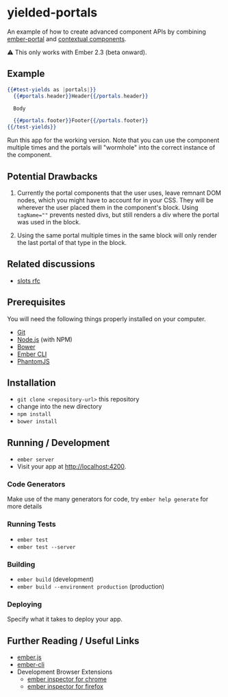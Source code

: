 # yielded-portals

An example of how to create advanced component APIs by combining
[ember-portal] and [contextual components].

:warning: This only works with Ember 2.3 (beta onward).

## Example

```hbs
{{#test-yields as |portals|}}
  {{#portals.header}}Header{{/portals.header}}

  Body

  {{#portals.footer}}Footer{{/portals.footer}}
{{/test-yields}}
```

Run this app for the working version. Note that you can use the component multiple
times and the portals will "wormhole" into the correct instance of the component.

## Potential Drawbacks

1. Currently the portal components that the user uses, leave remnant DOM nodes,
which you might have to account for in your CSS. They will be wherever the user
placed them in the component's block. Using `tagName=""` prevents nested divs, but
still renders a div where the portal was used in the block.

2. Using the same portal multiple times in the same block will only render
the last portal of that type in the block.

## Related discussions

- [slots rfc]

## Prerequisites

You will need the following things properly installed on your computer.

* [Git](http://git-scm.com/)
* [Node.js](http://nodejs.org/) (with NPM)
* [Bower](http://bower.io/)
* [Ember CLI](http://www.ember-cli.com/)
* [PhantomJS](http://phantomjs.org/)

## Installation

* `git clone <repository-url>` this repository
* change into the new directory
* `npm install`
* `bower install`

## Running / Development

* `ember server`
* Visit your app at [http://localhost:4200](http://localhost:4200).

### Code Generators

Make use of the many generators for code, try `ember help generate` for more details

### Running Tests

* `ember test`
* `ember test --server`

### Building

* `ember build` (development)
* `ember build --environment production` (production)

### Deploying

Specify what it takes to deploy your app.

## Further Reading / Useful Links

* [ember.js](http://emberjs.com/)
* [ember-cli](http://www.ember-cli.com/)
* Development Browser Extensions
  * [ember inspector for chrome](https://chrome.google.com/webstore/detail/ember-inspector/bmdblncegkenkacieihfhpjfppoconhi)
  * [ember inspector for firefox](https://addons.mozilla.org/en-US/firefox/addon/ember-inspector/)


[ember-portal]: https://github.com/minutebase/ember-portal
[contextual components]: https://github.com/emberjs/rfcs/blob/master/text/0064-contextual-component-lookup.md
[slots rfc]: https://github.com/emberjs/rfcs/pull/72
